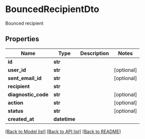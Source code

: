 # BouncedRecipientDto

Bounced recipient
## Properties
Name | Type | Description | Notes
------------ | ------------- | ------------- | -------------
**id** | **str** |  | 
**user_id** | **str** |  | [optional] 
**sent_email_id** | **str** |  | [optional] 
**recipient** | **str** |  | 
**diagnostic_code** | **str** |  | [optional] 
**action** | **str** |  | [optional] 
**status** | **str** |  | [optional] 
**created_at** | **datetime** |  | 

[[Back to Model list]](../README#documentation-for-models) [[Back to API list]](../README#documentation-for-api-endpoints) [[Back to README]](../README)


